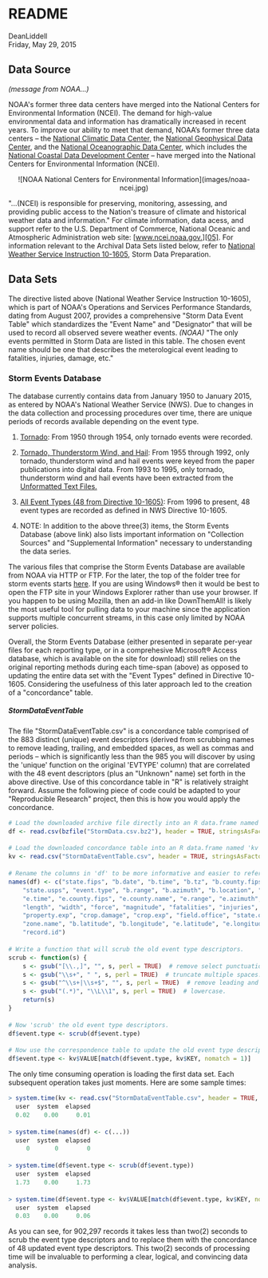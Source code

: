 # README
DeanLiddell  
Friday, May 29, 2015  
<link rel="stylesheet" type="text/css" href="stylesheets/stylesheet.css">

## Data Source

*(message from NOAA...)*

NOAA's former three data centers have merged into the National Centers for 
Environmental Information (NCEI). The demand for high-value environmental data 
and information has dramatically increased in recent years. To improve our 
ability to meet that demand, NOAA’s former three data centers – the 
[National Climatic Data Center][01], the [National Geophysical Data Center][02], 
and the [National Oceanographic Data Center][03], which includes the 
[National Coastal Data Development Center][04] – have merged into the National Centers 
for Environmental Information (NCEI).

<center>![NOAA National Centers for Environmental Information](images/noaa-ncei.jpg)</center>

"...(NCEI) is responsible for preserving, monitoring, assessing, and providing 
public access to the Nation's treasure of climate and historical weather 
data and information." For climate information, data acess, and support refer
to the U.S. Department of Commerce, National Oceanic and Atmospheric 
Administration web site: [www.ncei.noaa.gov.][05]. For information relevant to
the Archival Data Sets listed below, refer to 
[National Weather Service Instruction 10-1605][06], Storm Data Preparation.

## Data Sets

The directive listed above (National Weather Service Instruction 10-1605), which
is part of NOAA's Operations and Services Performance Standards, dating from 
August 2007, provides a comprehensive "Storm Data Event Table" which standardizes
the "Event Name" and "Designator" that will be used to record all observed
severe weather events. *(NOAA)* "The only events permitted in Storm Data are listed 
in this table. The chosen event name should be one that describes the meterological
event leading to fatalities, injuries, damage, etc."

### Storm Events Database

The database currently contains data from January 1950 to January 2015, as entered 
by NOAA's National Weather Service (NWS). Due to changes in the data collection 
and processing procedures over time, there are unique periods of records available 
depending on the event type. 

1.  <u>Tornado</u>: From 1950 through 1954, only tornado events were recorded.  

2.  <u>Tornado, Thunderstorm Wind, and Hail</u>: From 1955 through 1992, only 
    tornado, thunderstorm wind and hail events were keyed from the paper 
    publications into digital data. From 1993 to 1995, only tornado, thunderstorm 
    wind and hail events have been extracted from the [Unformatted Text Files.][07]  
    
3.  <u>All Event Types (48 from Directive 10-1605)</u>: From 1996 to present, 48 
    event types are recorded as defined in NWS Directive 10-1605.

4.  NOTE: In addition to the above three(3) items, the Storm Events Database 
    (above link) also lists important information on "Collection Sources" and
    "Supplemental Information" necessary to understanding the data series.

The various files that comprise the Storm Events Database are available from
NOAA via HTTP or FTP. For the later, the top of the folder tree for storm
events starts [here][08]. If you are using Windows® then it would be best to open 
the FTP site in your Windows Explorer rather than use your browser. If you happen 
to be using Mozilla, then an add-in like DownThemAll! is likely the most useful 
tool for pulling data to your machine since the application supports multiple 
concurrent streams, in this case only limited by NOAA server policies.

Overall, the Storm Events Database (either presented in separate per-year files
for each reporting type, or in a comprehesive Microsoft® Access database, which
is available on the site for download) still relies on the original reporting
methods during each time-span (above) as opposed to updating the entire data set
with the "Event Types" defined in Directive 10-1605. Considering the usefulness
of this later approach led to the creation of a "concordance" table.

##### StormDataEventTable

The file "StormDataEventTable.csv" is a concordance table comprised of the 883
distinct (unique) event descriptors (derived from scrubbing names to remove
leading, trailing, and embedded spaces, as well as commas and periods – which is
significantly less than the 985 you will discover by using the 'unique' function
on the original 'EVTYPE' column) that are correlated with the 48 event descriptors 
(plus an "Unknown" name) set forth in the above directive. Use of this concordance 
table in "R" is relatively straight forward. Assume the following piece of code 
could be adapted to your "Reproducible Research" project, then this is how you 
would apply the concordance.


```r
# Load the downloaded archive file directly into an R data.frame named 'df'.
df <- read.csv(bzfile("StormData.csv.bz2"), header = TRUE, stringsAsFactors = FALSE)

# Load the downloaded concordance table into an R data.frame named 'kv'.
kv <- read.csv("StormDataEventTable.csv", header = TRUE, stringsAsFactors = FALSE)

# Rename the columns in 'df' to be more informative and easier to reference.
names(df) <- c("state.fips", "b.date", "b.time", "b.tz", "b.county.fips", "b.county.name", 
    "state.usps", "event.type", "b.range", "b.azimuth", "b.location", "e.date", 
    "e.time", "e.county.fips", "e.county.name", "e.range", "e.azimuth", "e.location", 
    "length", "width", "force", "magnitude", "fatalities", "injuries", "property.damage", 
    "property.exp", "crop.damage", "crop.exp", "field.office", "state.office", 
    "zone.name", "b.latitude", "b.longitude", "e.latitude", "e.longitude", "remarks", 
    "record.id")

# Write a function that will scrub the old event type descriptors.
scrub <- function(s) {
    s <- gsub("[\\.,]", "", s, perl = TRUE)  # remove select punctuation.
    s <- gsub("\\s+", " ", s, perl = TRUE)  # truncate multiple spaces.
    s <- gsub("^\\s+|\\s+$", "", s, perl = TRUE)  # remove leading and trailing spaces.
    s <- gsub("(.*)", "\\L\\1", s, perl = TRUE)  # lowercase.
    return(s)
}

# Now 'scrub' the old event type descriptors.
df$event.type <- scrub(df$event.type)

# Now use the correspondence table to update the old event type descriptors.
df$event.type <- kv$VALUE[match(df$event.type, kv$KEY, nomatch = 1)]
```

The only time consuming operation is loading the first data set. Each subsequent
operation takes just moments. Here are some sample times:


```r
> system.time(kv <- read.csv("StormDataEventTable.csv", header = TRUE, stringsAsFactors = FALSE))
  user  system  elapsed  
  0.02    0.00     0.01  

> system.time(names(df) <- c(...))
  user  system  elapsed  
     0       0        0  

> system.time(df$event.type <- scrub(df$event.type))
  user  system  elapsed  
  1.73    0.00     1.73  

> system.time(df$event.type <- kv$VALUE[match(df$event.type, kv$KEY, nomatch = 1)])
  user  system  elapsed  
  0.03    0.00     0.06  
```

As you can see, for 902,297 records it takes less than two(2) seconds to scrub
the event type descriptors and to replace them with the concordance of 48
updated event type descriptors. This two(2) seconds of processing time will be
invaluable to performing a clear, logical, and convincing data analysis.


[01]:http://www.ncdc.noaa.gov/
[02]:http://www.ngdc.noaa.gov/
[03]:http://www.nodc.noaa.gov/
[04]:http://www.ncddc.noaa.gov/
[05]:http://www.ncei.noaa.gov/
[06]:https://www.ncdc.noaa.gov/stormevents/pd01016005curr.pdf
[07]:https://www.ncdc.noaa.gov/stormevents/details.jsp?type=collection
[08]:http://www1.ncdc.noaa.gov/pub/data/swdi/stormevents/
